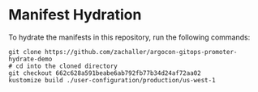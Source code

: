 # Manifest Hydration

To hydrate the manifests in this repository, run the following commands:

```shell
git clone https://github.com/zachaller/argocon-gitops-promoter-hydrate-demo
# cd into the cloned directory
git checkout 662c628a591beabe6ab792fb77b34d24af72aa02
kustomize build ./user-configuration/production/us-west-1
```
